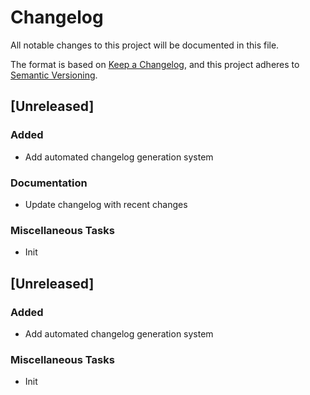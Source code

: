 # Changelog

All notable changes to this project will be documented in this file.

The format is based on [Keep a Changelog](https://keepachangelog.com/en/1.0.0/),
and this project adheres to [Semantic Versioning](https://semver.org/spec/v2.0.0.html).

## [Unreleased]

### Added

- Add automated changelog generation system

### Documentation

- Update changelog with recent changes

### Miscellaneous Tasks

- Init

## [Unreleased]

### Added

- Add automated changelog generation system

### Miscellaneous Tasks

- Init

<!-- generated by git-cliff -->
